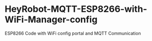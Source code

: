 # HeyRobot-MQTT-ESP8266-with-WiFi-Manager-config
ESP8266 Code with WiFi config portal and MQTT Communication 
